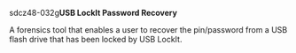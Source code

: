 sdcz48-032g<b>USB LockIt Password Recovery</b> 

A forensics tool that enables a user to recover the pin/password from a USB flash drive that has been 
locked by USB LockIt.

